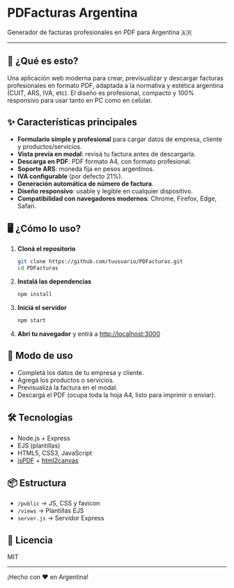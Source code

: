 # PDFacturas Argentina

Generador de facturas profesionales en PDF para Argentina 🇦🇷

---

## 🚀 ¿Qué es esto?
Una aplicación web moderna para crear, previsualizar y descargar facturas profesionales en formato PDF, adaptada a la normativa y estética argentina (CUIT, ARS, IVA, etc). El diseño es profesional, compacto y 100% responsivo para usar tanto en PC como en celular.

## ✨ Características principales
- **Formulario simple y profesional** para cargar datos de empresa, cliente y productos/servicios.
- **Vista previa en modal**: revisá tu factura antes de descargarla.
- **Descarga en PDF**: PDF formato A4, con formato profesional.
- **Soporte ARS**: moneda fija en pesos argentinos.
- **IVA configurable** (por defecto 21%).
- **Generación automática de número de factura**.
- **Diseño responsivo**: usable y legible en cualquier dispositivo.
- **Compatibilidad con navegadores modernos**: Chrome, Firefox, Edge, Safari.

## 🖥️ ¿Cómo lo uso?

1. **Cloná el repositorio**
   ```bash
   git clone https://github.com/tuusuario/PDFacturas.git
   cd PDFacturas
   ```
2. **Instalá las dependencias**
   ```bash
   npm install
   ```
3. **Iniciá el servidor**
   ```bash
   npm start
   ```
4. **Abrí tu navegador** y entrá a [http://localhost:3000](http://localhost:3000)

## 📱 Modo de uso
- Completá los datos de tu empresa y cliente.
- Agregá los productos o servicios.
- Previsualizá la factura en el modal.
- Descargá el PDF (ocupa toda la hoja A4, listo para imprimir o enviar).

## 🛠️ Tecnologías
- Node.js + Express
- EJS (plantillas)
- HTML5, CSS3, JavaScript
- [jsPDF](https://github.com/parallax/jsPDF) + [html2canvas](https://github.com/niklasvh/html2canvas)

## 📦 Estructura
- `/public` → JS, CSS y favicon
- `/views` → Plantillas EJS
- `server.js` → Servidor Express

## 📝 Licencia
MIT

---

¡Hecho con ❤️ en Argentina!
